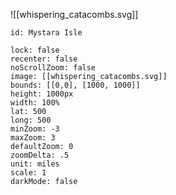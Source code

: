![[whispering_catacombs.svg]]


```leaflet
id: Mystara Isle

lock: false
recenter: false
noScrollZoom: false
image: [[whispering_catacombs.svg]]
bounds: [[0,0], [1000, 1000]]
height: 1000px
width: 100%
lat: 500
long: 500
minZoom: -3
maxZoom: 3
defaultZoom: 0
zoomDelta: .5
unit: miles
scale: 1
darkMode: false
```

